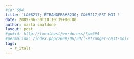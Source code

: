 ```yaml
---
#id: 694
title: 'L&#8217; ÉTRANGER&#8230; C&#8217;EST MOI !'
date: 2009-06-30T10:10:39+00:00
author: marta smaldone
layout: post
#gu#id: http://localhost/wordpress/?p=694
#permalink: /index.php/2009/06/30/l-etranger-cest-moi/
tags:
  - r_itals
---
```

